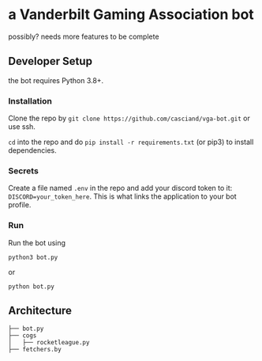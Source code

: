 # a Vanderbilt Gaming Association bot

possibly? needs more features to be complete

## Developer Setup

the bot requires Python 3.8+.

### Installation

Clone the repo by 
`git clone https://github.com/casciand/vga-bot.git` or use ssh.

`cd` into the repo and do `pip install -r requirements.txt` (or pip3) to install dependencies.

### Secrets

Create a file named `.env` in the repo and add your discord token to it: `DISCORD=your_token_here`.
This is what links the application to your bot profile.

### Run

Run the bot using 

```commandline
python3 bot.py
```
or 
```commandline
python bot.py
```

## Architecture

```
├── bot.py
├── cogs
│   ├── rocketleague.py
├── fetchers.by
```